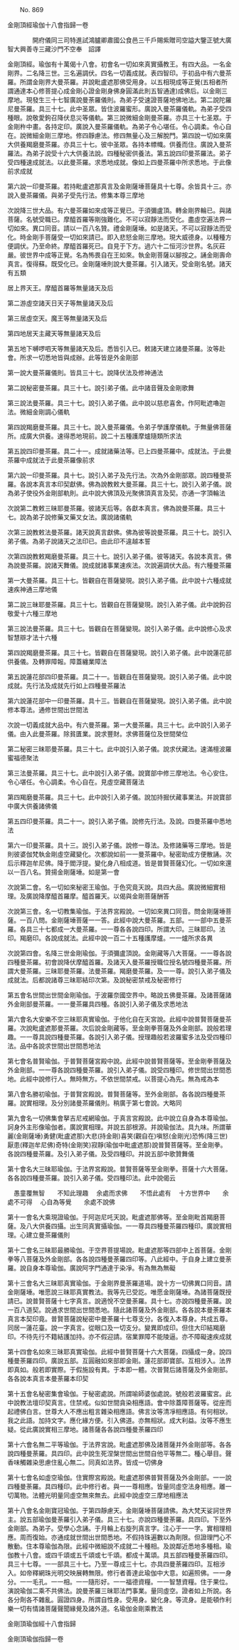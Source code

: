﻿　　No. 869

金剛頂經瑜伽十八會指歸一卷

　　　　開府儀同三司特進試鴻臚卿肅國公食邑三千戶賜紫贈司空謚大鑒正號大廣智大興善寺三藏沙門不空奉　詔譯


金剛頂經。瑜伽有十萬偈十八會。初會名一切如來真實攝教王。有四大品。一名金剛界。二名降三世。三名遍調伏。四名一切義成就。表四智印。于初品中有六曼茶羅。所謂金剛界大曼茶羅。并說毗盧遮那佛受用身。以五相現成等正覺(五相者所謂通達本心修菩提心成金剛心證金剛身佛身圓滿此則五智通達)成佛后。以金剛三摩地。現發生三十七智廣說曼荼羅儀則。為弟子受速證菩薩地佛地法。第二說陀羅尼曼茶羅。具三十七。此中圣眾。皆住波羅蜜形。廣說入曼茶羅儀軌。為弟子受四種眼。說敬愛鉤召降伏息災等儀軌。第三說微細金剛曼茶羅。亦具三十七圣眾。于金剛杵中畫。各持定印。廣說入曼茶羅儀軌。為弟子令心堪任。令心調柔。令心自在。說微細金剛三摩地。修四靜慮法。修四無量心及三解脫門。第四說一切如來廣大供養羯磨曼茶羅。亦具三十七。彼中圣眾。各持本幖幟。供養而住。廣說入曼茶羅法。為弟子說受十六大供養法說。四種秘密供養法。第五說四印曼茶羅法。弟子受四種速成就法。以此曼茶羅。求悉地成就。像如上四曼茶羅中所求悉地。于此像前求成就

第六說一印曼茶羅。若持毗盧遮那真言及金剛薩埵菩薩具十七尊。余皆具十三。亦說入曼茶羅儀。與弟子受先行法。修集本尊三摩地

次說降三世大品。有六曼茶羅如來成等正覺已。于須彌盧頂。轉金剛界輪已。與諸菩薩。名號受職已。摩醯首羅等剛強難化。不可以寂靜法而受化。盡虛空遍法界一切如來。異口同音。請以一百八名贊。禮金剛薩埵。如是諸天。不可以寂靜法而受化。時金剛手菩薩受一切如來請已。即入悲怒金剛三摩地。現大威德身。以種種方便調伏。乃至命終。摩醯首羅死已。自見于下方。過六十二恒河沙世界。名灰莊嚴。彼世界中成等正覺。名為怖畏自在王如來。執金剛菩薩以腳按之。誦金剛壽命真言。復得蘇。既受化已。金剛薩埵則說大曼茶羅。引入諸天。受金剛名號。諸天有五類

居上界天王。摩醯首羅等無量諸天及后

第二游虛空諸天日天子等無量諸天及后

第三居虛空天。魔王等無量諸天及后

第四地居天主藏天等無量諸天及后

第五地下嚩啰呬天等無量諸天及后。悉皆引入已。敕諸天建立諸曼茶羅。汝等赴會。所求一切悉地皆與成辦。此等皆是外金剛部

第一說大曼茶羅儀則。皆具三十七。說降伏法及修神通法

第二說秘密曼茶羅。具三十七。說引弟子儀。此中諸音聲及金剛歌舞

第三說法曼茶羅。具三十七。說引入弟子儀。此中說以慈悲喜舍。作阿毗遮嚕迦法。微細金剛調心儀軌

第四說羯磨曼茶羅。具三十七。說入曼茶羅儀。令弟子學護摩儀軌。于無量佛菩薩所。成廣大供養。速得悉地現前。說二十五種護摩爐隨類所求法

第五說四印曼茶羅。具二十一。成就諸藥法等。已上四曼茶羅中。成就法。于此曼茶羅中成就法于此曼茶羅像前求

第六說一印曼茶羅。具十七。說引入弟子及先行法。次為外金剛部眾。說四種曼茶羅。各說本真言本印契獻佛。佛為說教敕大曼茶羅。具三十七。說引入弟子儀。說為弟子使役外金剛部軌則。此中說大佛頂及光聚佛頂真言及契。亦通一字頂輪法

次說第二教敕三昧耶曼茶羅。彼諸天后等。各獻本真言。佛為說曼茶羅。具三十七。說為弟子說修藥叉藥叉女法。廣說諸儀軌

次第三說教敕法曼茶羅。諸天說真言獻佛。佛為彼等說曼茶羅。具三十七。說引入弟子儀。為弟子說諸天之法印已。由此印不違越本誓

次第四說教敕羯磨曼茶羅。具三十七。說引入弟子儀。彼等諸天。各說本真言。佛為說曼茶羅。說諸天舞儀。說成就諸事業速疾法。次說遍調伏大品。有六種曼茶羅

第一大曼茶羅。具三十七。皆觀自在菩薩變現。說引入弟子儀。此中說十六種成就速疾神通三摩地儀

第二說三昧耶曼茶羅。具三十七。皆觀自在菩薩變現。說引入弟子儀。此中說鉤召敬愛十六種三摩地

第三說法曼茶羅。具三十七。皆觀自在菩薩變現。說引入弟子儀。此中說修心及求智慧辯才法十六種

第四說羯磨曼茶羅。具三十七。皆觀自在菩薩變現。說引入弟子儀。此中說蓮花部供養儀。及轉罪障報。障蓋纏業障法

第五說蓮花部四印曼茶羅。具二十一。皆觀自在菩薩變現。說引入弟子儀。此中說成就。先行法及成就先行如上四種曼茶羅法

第六說蓮花部中一印曼茶羅。具十三。皆觀自在菩薩變現。說引入弟子儀。此中說修本尊法。通修世間出世間法

次說一切義成就大品中。有六曼茶羅。第一大曼茶羅。具三十七。此中說引入弟子儀。由入此曼茶羅。除貧匱業。說求豐財。求佛菩薩位及世間榮位

第二秘密三昧耶曼茶羅。具三十七。此中說引入弟子儀。說求伏藏法。速滿檀波羅蜜福德聚法

第三法曼茶羅。具三十七。此中說引入弟子儀。說寶部中修三摩地法。令心安住。令心堪任。令心調柔。令心自在。見虛空藏菩薩法

第四羯磨曼茶羅。具三十七。此中說引入弟子儀。說加持掘伏藏事業法。并說寶部中廣大供養諸佛儀

第五四印曼茶羅。具二十一。說引入弟子儀。說修先行法。及說。四曼茶羅中悉地法

第六一印曼茶羅。具十三。說引入弟子儀。說修一尊法。及修諸藥等三摩地。皆是則彼婆伽梵執金剛虛空藏變化。次都說如前一一曼茶羅中。秘密助成方便散誦。次后示釋迦牟尼佛。降于閻浮提。變化身八相成道。皆是普賢菩薩幻化。一切如來還以一百八名。贊揚金剛薩埵。如是第一會

次說第二會。名一切如來秘密王瑜伽。于色究竟天說。具四大品。廣說微細實相理。及廣說降摩醯首羅摩。醯首羅天。以偈與金剛菩薩酬答

次說第三會。名一切教集瑜伽。于法界宮殿說。一切如來異口同音。問金剛薩埵菩薩。一百八問。金剛薩埵菩薩一一答。此經中說大曼茶羅。五部。一一部中五曼茶羅。各具三十七都成一大曼茶羅。一一尊各各說四印。所謂大印。三昧耶印。法印。羯磨印。各說成就法。此經中說一百二十五種護摩爐。一一爐所求各異

次說第四會。名降三世金剛瑜伽。于須彌盧頂說。金剛藏等八大菩薩。一一尊各說四種曼茶羅。初會說降伏摩醯首羅。及諸天入曼茶羅授職位授名號四種曼茶羅。所謂大曼茶羅。三昧耶曼茶羅。法曼茶羅。羯磨曼茶羅。及一一尊。說引入弟子儀及成就法。后都說諸尊三昧耶結印次第。及說秘密禁戒及秘密修行

第五會名世間出世間金剛瑜伽。于波羅奈國空界中。略說五佛曼茶羅。及諸菩薩諸外金剛部曼茶羅。一一曼茶羅具四種。各說引入弟子儀及求悉地法

第六會名大安樂不空三昧耶真實瑜伽。于他化自在天宮說。此經中說普賢菩薩曼茶羅。次說毗盧遮那曼茶羅。次后說金剛藏等。至金剛拳菩薩及外金剛部。說般若理趣。一一尊具說四種曼茶羅。各說引入弟子儀。授理趣般若波羅蜜多法及受四種印法。品中各說求世間出世間悉地法

第七會名普賢瑜伽。于普賢菩薩宮殿中說。此經中說普賢菩薩等。至金剛拳菩薩及外金剛部。一一尊各說四種曼茶羅。說引入弟子儀。說受四種印。修世間出世間悉地。此經中說修行人。無時無方。不依世間禁戒。以菩提心為先。無為戒為本

第八會名勝初瑜伽。于普賢宮殿說。普賢菩薩等。至外金剛部。各各說四種曼茶羅。說實相理。及分別諸曼茶羅儀則。稍廣于第七會說。大略同

第九會名一切佛集會拏吉尼戒網瑜伽。于真言宮殿說。此中說立自身為本尊瑜伽。訶身外主形像瑜伽者。廣說實相理。并說五部根源。并說瑜伽法。具九味。所謂華麗(金剛薩埵)勇健(毗盧遮那)大悲(持金剛)喜笑(觀自在)嗔怒(金剛光)恐怖(降三世)厭患(釋迦牟尼佛)奇特(金剛笑)寂靜(瑜伽中毗盧遮那)說普賢菩薩等。至金剛拳。各說四種曼茶羅。及引入弟子儀。及受四種印。并說五部中歌贊舞儀

第十會名大三昧耶瑜伽。于法界宮殿說。普賢菩薩等至金剛拳。菩薩十六大菩薩。各各說四種曼茶羅。說引入弟子儀。受四種印法。此中說偈云

　愚童覆無智　　不知此理趣
　余處而求佛　　不悟此處有
　十方世界中　　余處不可得
　心自為等覺　　余處不說佛　

第十一會名大乘現證瑜伽。于阿迦尼吒天說。毗盧遮那佛等。至金剛毗首羯磨菩薩。及八大供養四攝。出生同真實攝瑜伽。一一尊具四種曼茶羅四種印。廣說實相理。心建立曼茶羅儀則

第十二會名三昧耶最勝瑜伽。于空界菩提場說。毗盧遮那等四部中上首菩薩。金剛拳等八菩薩及外金剛部。各各說四種曼荼羅四印等。八此經中。于自身上建立曼荼羅。說自身本尊瑜伽。廣說阿字門通達于染凈。有為無為無礙

第十三會名大三昧耶真實瑜伽。于金剛界曼荼羅道場。說十方一切佛異口同音。請金剛薩埵。唯愿說三昧耶真實教法。我等先已受訖。唯愿金剛薩埵。為諸菩薩既授請已。說普賢菩薩十七字真言。說適悅不空曼荼羅。具十七。亦說四種曼荼羅。說一百八道契。說通求世間出世間悉地。隨此諸菩薩及外金剛部。各各說本曼荼羅本真言本契印竟。普賢菩薩說秘密中曼荼羅十七尊支分。各復入本尊身。共成五尊。同居一蓮花臺。說一字真言。從眼口及一切支分。變異即成印。但住大印結羯磨印。不待先行不籍結護加持。亦不假迎請。宿業罪障不能陵逼。亦不障礙速疾成就

第十四會名如來三昧耶真實瑜伽。此經中普賢菩薩十六大菩薩。四攝成一身。說四種曼荼羅四印。廣說五部。互圓融如來部即金剛。蓮花部即寶部。互相涉入。法界即真如。般若即實際。于假施設有異。于本即一體。次普賢后諸菩薩及外金剛部。各各說本真言本曼荼羅本印契

第十五會名秘密集會瑜伽。于秘密處說。所謂喻師婆伽處說。號般若波羅蜜宮。此中說教法壇印契真言。住禁戒。似如世間貪染相應語。會中除蓋障菩薩等。從座而起禮佛白言。世尊大人不應出粗言雜染相應語。佛言汝等清凈相應語。有何相狀。我之此語。加持文字。應化緣方便。引入佛道。亦無相狀。成大利益。汝等不應生疑。從此廣說實相三摩地。諸菩薩各各說四種曼荼羅四印

第十六會名無二平等瑜伽。于法界宮說。毗盧遮那佛及諸菩薩并外金剛部等。各各說四種曼荼羅。具四印。此中說生死涅槃世間出世間自他平等無二。種心舉目。聲香味觸雜染思慮住亂心無二。同真如法界。皆成一切佛身

第十七會名如虛空瑜伽。住實際宮殿說。毗盧遮那佛普賢菩薩及外金剛部。一一說四種曼荼羅。具四種印。此中修行者。與一一尊相應。皆量同虛空法身相應。離一切萬物。法體光明量同虛空無來無去。此經中說虛空三摩地相應法

第十八會名金剛寶冠瑜伽。于第四靜慮天。金剛薩埵菩薩請佛。為大梵天娑訶世界主。說五部瑜伽曼荼羅引入弟子儀。具三十七。亦說四種曼荼羅。具四印。下至外金剛部。為弟子。受學心念誦。于月輪上右旋列真言字。注心于一一字。實相理相應。周而復始。亦通成就世間出世間悉地。不假持珠遍數以為劑限。但證理門心不散動。住本尊瑜伽為限。此經中微細說不成就二十種相。及說鄰近悉地多種相。瑜伽教十八會。或四千頌或五千頌或七千頌。都成十萬頌。具五部四種曼荼羅四印。具三十七尊。一一部具三十七。乃至一尊成三十七。亦具四曼荼羅四印。互相涉入。如帝釋網珠光明交映展轉無限。修行者善達此瑜伽中大意。如遍照佛。一一身分。一一毛孔。一一相。一一隨形好。一一福德資糧。一一智慧資糧。住于果位。演說瑜伽二乘不共佛法。說曼荼羅三昧耶法門事業。量同虛空。證者如上所說。各各分劑各不雜亂。圓證四身。所謂自性身。受用身。變化身。等流身。是能頓作利樂一切有情諸菩薩聲聞緣覺及諸外道。名瑜伽金剛乘教法

金剛頂瑜伽經十八會指歸

金剛頂瑜伽指歸一卷
